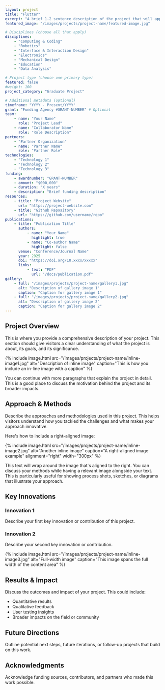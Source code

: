 ```yaml
---
layout: project
title: "Flutter"
excerpt: "A brief 1-2 sentence description of the project that will appear in the projects listing."
featured_image: "/images/projects/project-name/featured-image.jpg"

# Disciplines (choose all that apply)
disciplines:
    - "Computing & Coding"
    - "Robotics"
    - "Interface & Interaction Design"
    - "Electronics"
    - "Mechanical Design"
    - "Education"
    - "Data Analysis"

# Project type (choose one primary type)
featured: false
#weight: 100
project_category: "Graduate Project"

# Additional metadata (optional)
timeframe: "YYYY - Present/YYYY"
grant: "Funding Agency #GRANT-NUMBER" # Optional
team:
    - name: "Your Name"
      role: "Project Lead"
    - name: "Collaborator Name"
      role: "Role Description"
partners:
    - "Partner Organization"
    - name: "Partner Name"
      role: "Partner Role"
technologies:
    - "Technology 1"
    - "Technology 2"
    - "Technology 3"
funding:
    - awardnumber: "GRANT-NUMBER"
    - amount: "$000,000"
    - duration: "X years"
    - description: "Brief funding description"
resources:
    - title: "Project Website"
      url: "https://project-website.com"
    - title: "Github Repository"
      url: "https://github.com/username/repo"
publications:
    - title: "Publication Title"
      authors:
          - name: "Your Name"
            highlight: true
          - name: "Co-author Name"
            highlight: false
      venue: "Conference/Journal Name"
      year: 2025
      doi: "https://doi.org/10.xxxx/xxxxx"
      links:
          - text: "PDF"
            url: "/docs/publication.pdf"
gallery:
    - full: "/images/projects/project-name/gallery1.jpg"
      alt: "Description of gallery image 1"
      caption: "Caption for gallery image 1"
    - full: "/images/projects/project-name/gallery2.jpg"
      alt: "Description of gallery image 2"
      caption: "Caption for gallery image 2"
---
```


## Project Overview

This is where you provide a comprehensive description of your project. This section should give visitors a clear understanding of what the project is about, its goals, and its significance.

{% include image.html src="/images/projects/project-name/inline-image1.jpg" alt="Description of inline image" caption="This is how you include an in-line image with a caption" %}

You can continue with more paragraphs that explain the project in detail. This is a good place to discuss the motivation behind the project and its broader impacts.

## Approach & Methods

Describe the approaches and methodologies used in this project. This helps visitors understand how you tackled the challenges and what makes your approach innovative.

Here's how to include a right-aligned image:

{% include image.html src="/images/projects/project-name/inline-image2.jpg" alt="Another inline image" caption="A right-aligned image example" alignment="right" width="300px" %}

This text will wrap around the image that's aligned to the right. You can discuss your methods while having a relevant image alongside your text. This is particularly useful for showing process shots, sketches, or diagrams that illustrate your approach.

## Key Innovations

### Innovation 1

Describe your first key innovation or contribution of this project.

### Innovation 2

Describe your second key innovation or contribution.

{% include image.html src="/images/projects/project-name/inline-image3.jpg" alt="Full-width image" caption="This image spans the full width of the content area" %}

## Results & Impact

Discuss the outcomes and impact of your project. This could include:

-   Quantitative results
-   Qualitative feedback
-   User testing insights
-   Broader impacts on the field or community

## Future Directions

Outline potential next steps, future iterations, or follow-up projects that build on this work.

## Acknowledgments

Acknowledge funding sources, contributors, and partners who made this work possible.
